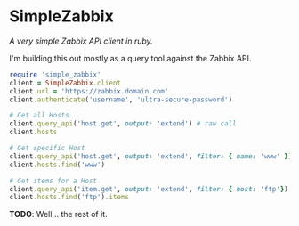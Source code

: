 SimpleZabbix
============

*A very simple Zabbix API client in ruby.*

I'm building this out mostly as a query tool against the Zabbix API.

```ruby
require 'simple_zabbix'
client = SimpleZabbix.client
client.url = 'https://zabbix.domain.com'
client.authenticate('username', 'ultra-secure-password')

# Get all Hosts
client.query_api('host.get', output: 'extend') # raw call
client.hosts

# Get specific Host
client.query_api('host.get', output: 'extend', filter: { name: 'www' })
client.hosts.find('www')

# Get items for a Host
client.query_api('item.get', output: 'extend', filter: { host: 'ftp'})
client.hosts.find('ftp').items

```

__TODO__: Well... the rest of it.

